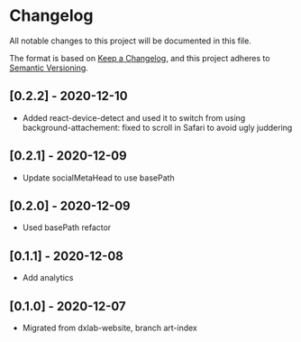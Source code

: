 # Changelog

All notable changes to this project will be documented in this file.

The format is based on [Keep a Changelog](https://keepachangelog.com/en/1.0.0/),
and this project adheres to [Semantic Versioning](https://semver.org/spec/v2.0.0.html).

## [0.2.2] - 2020-12-10

- Added react-device-detect and used it to switch from using background-attachement: fixed to scroll in Safari to avoid ugly juddering

## [0.2.1] - 2020-12-09

- Update socialMetaHead to use basePath

## [0.2.0] - 2020-12-09

- Used basePath refactor

## [0.1.1] - 2020-12-08

- Add analytics

## [0.1.0] - 2020-12-07

- Migrated from dxlab-website, branch art-index
